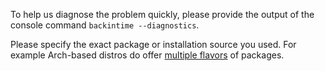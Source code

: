 To help us diagnose the problem quickly, please provide the output of the console command `backintime --diagnostics`.

Please specify the exact package or installation source you used. For example Arch-based distros do offer [multiple flavors](https://aur.archlinux.org/packages?K=backintime) of packages.

